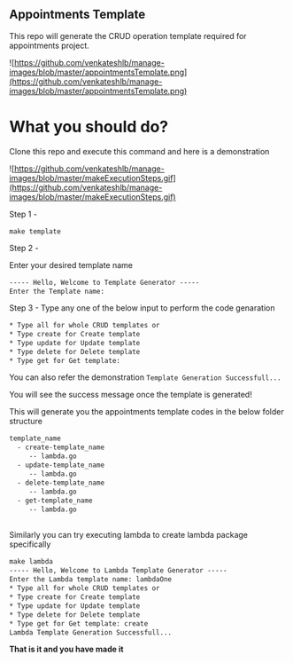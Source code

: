 ## Appointments Template

This repo will generate the CRUD operation template required for appointments project.

![https://github.com/venkateshlb/manage-images/blob/master/appointmentsTemplate.png](https://github.com/venkateshlb/manage-images/blob/master/appointmentsTemplate.png)
# What you should do?

Clone this repo and execute this command and here is a demonstration

![https://github.com/venkateshlb/manage-images/blob/master/makeExecutionSteps.gif](https://github.com/venkateshlb/manage-images/blob/master/makeExecutionSteps.gif)

Step 1 - 

```shell 
make template
```

Step 2 -

Enter your desired template name

``` shell
----- Hello, Welcome to Template Generator -----
Enter the Template name:
```

Step 3 - 
Type any one of the below input to perform the code genaration

```shell
* Type all for whole CRUD templates or
* Type create for Create template
* Type update for Update template
* Type delete for Delete template
* Type get for Get template:
```

You can also refer the demonstration
`Template Generation Successfull...` 

You will see the success message once the template is generated!

This will generate you the appointments template codes in the below folder structure

```
template_name
  - create-template_name
     -- lambda.go
  - update-template_name
     -- lambda.go
  - delete-template_name
     -- lambda.go
  - get-template_name
     -- lambda.go
  
```

Similarly you can try executing lambda to create lambda package specifically

```shell 
make lambda
----- Hello, Welcome to Lambda Template Generator -----
Enter the Lambda template name: lambdaOne
* Type all for whole CRUD templates or
* Type create for Create template
* Type update for Update template
* Type delete for Delete template
* Type get for Get template: create
Lambda Template Generation Successfull...
```

**That is it and you have made it**
